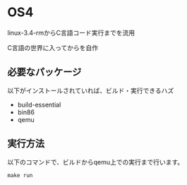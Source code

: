 # OS4

linux-3.4-rmからC言語コード実行までを流用

C言語の世界に入ってからを自作

## 必要なパッケージ

以下がインストールされていれば、ビルド・実行できるハズ
* build-essential
* bin86
* qemu

## 実行方法

以下のコマンドで、ビルドからqemu上での実行まで行います。

`make run`
